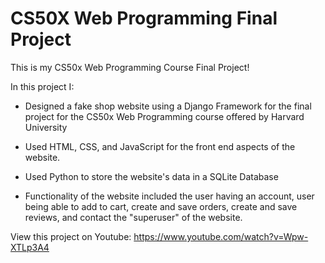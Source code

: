 # CS50X Web Programming Final Project
This is my CS50x Web Programming Course Final Project!

In this project I:

- Designed a fake shop website using a Django Framework for the final project for the CS50x Web Programming course offered by Harvard University

- Used HTML, CSS, and JavaScript for the front end aspects of the website.

- Used Python to store the website's data in a SQLite Database

- Functionality of the website included the user having an account, user being able to add to cart, create and save orders, create and save reviews, and contact the "superuser" of the website.

View this project on Youtube: https://www.youtube.com/watch?v=Wpw-XTLp3A4
